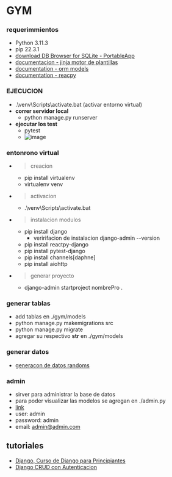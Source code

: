 # GYM

### requerimmientos

- Python 3.11.3
- pip 22.3.1
- [download DB Browser for SQLite - PortableApp](https://sqlitebrowser.org/dl/)
- [documentacion - jinja motor de plantillas](https://jinja.palletsprojects.com/en/3.1.x/)
- [documentation - orm models](https://docs.djangoproject.com/en/4.2/topics/db/models/)
- [documentation - reacpy](https://reactive-python.github.io/reactpy-django/get-started/installation/)

### EJECUCION

- .\venv\Scripts\activate.bat (activar entorno virtual)
- **correr servidor local**
  - python manage.py runserver
- **ejecutar los test**
  - pytest
  - ![image](https://github.com/isaacanteparac/Gym/assets/69361351/b924f14f-544d-413e-9bb1-ff6a5ba372fb)


### entonrono virtual

- > creacion
  - pip install virtualenv
  - virtualenv venv
- > activacion
  - .\venv\Scripts\activate.bat
- > instalacion modulos
  - pip install django
    - veririfacion de instalacion django-admin --version
  - pip install reactpy-django
  - pip install pytest-django
  - pip install channels[daphne]
  - pip install aiohttp

- > generar proyecto
  - django-admin startproject nombrePro .

### generar tablas

- add tablas en ./gym/models
- python manage.py makemigrations src
- python manage.py migrate
- agregar su respectivo __str__ en ./gym/models

### generar datos

- [generacon de datos randoms](https://www.mockaroo.com/)

### admin

- sirver para administrar la base de datos
- para poder visualizar las modelos se agregan en ./admin.py
- [link](http://127.0.0.1:8000/admin)
- user: admin
- password: admin
- email: admin@admin.com

## tutoriales

- [Django, Curso de Django para Principiantes](https://www.youtube.com/watch?v=T1intZyhXDU)
- [Django CRUD con Autenticacion](https://www.youtube.com/watch?v=e6PkGDH4wWA)
